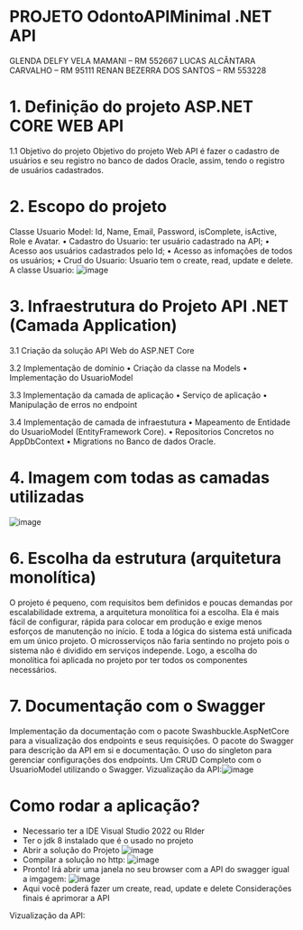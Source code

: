 # PROJETO OdontoAPIMinimal .NET API
GLENDA DELFY VELA MAMANI – RM 552667 LUCAS ALCÂNTARA CARVALHO – RM 95111 RENAN BEZERRA DOS SANTOS – RM 553228
# 1. 	Definição do projeto ASP.NET CORE WEB API 
1.1	Objetivo do projeto
Objetivo do projeto Web API é fazer o cadastro de usuários e seu registro no banco de dados Oracle, assim, tendo o registro de usuários cadastrados. 
# 2. Escopo do projeto 
Classe Usuario Model: Id, Name, Email, Password, isComplete, isActive, Role e Avatar.
•	Cadastro do Usuario: ter usuário cadastrado na API;
•	Acesso aos usuários cadastrados pelo Id;
•	Acesso as infomações de todos os usuários;
•	Crud do Usuario: Usuario tem o create, read, update e delete.
A classe Usuario:
![image](https://github.com/user-attachments/assets/32de984e-4aad-412d-a154-2c55cac53710)

# 3. Infraestrutura do Projeto API .NET (Camada Application)

3.1	Criação da solução API Web do ASP.NET Core

3.2	 Implementação de domínio
•	Criação da classe na Models
•	Implementação do UsuarioModel 

3.3	Implementação da camada de aplicação 
•	Serviço de aplicação
•	Manipulação de erros no endpoint 

3.4	Implementação de camada de infraestutura
•	Mapeamento de Entidade do UsuarioModel (EntityFramework Core).
•	Repositorios Concretos no AppDbContext
•	Migrations no Banco de dados Oracle.

# 4.	Imagem com todas as camadas utilizadas
![image](https://github.com/user-attachments/assets/c35abae7-0f1b-4bd5-b250-b04c2be45147)

# 6.	Escolha da estrutura (arquitetura monolítica)
O projeto é pequeno, com requisitos bem definidos e poucas demandas por escalabilidade extrema, a arquitetura monolítica foi a escolha. Ela é mais fácil de configurar, rápida para colocar em produção e exige menos esforços de manutenção no início. E toda a lógica do sistema está unificada em um único projeto. O microsserviços não faria sentindo no projeto pois o sistema não é dividido em serviços independe. Logo, a escolha do monolítica foi aplicada no projeto por ter todos os componentes necessários.
# 7.	Documentação com o Swagger 
Implementação da documentação com o pacote Swashbuckle.AspNetCore para a visualização dos endpoints e seus requisições. 
O pacote do Swagger para descrição da API em si e documentação. O uso do singleton para gerenciar configurações dos endpoints.
Um CRUD Completo com o UsuarioModel utilizando o Swagger.
Vizualização da API:![image](https://github.com/user-attachments/assets/72c3faec-c35d-4002-a37e-03fa492b8cd0)

# Como rodar a aplicação? 
- Necessario ter a IDE Visual Studio 2022 ou RIder
- Ter o jdk 8 instalado que é o usado no projeto
- Abrir a solução do Projeto ![image](https://github.com/user-attachments/assets/a3bdfd5a-9eed-46ba-a500-21e9660f7daf)
- Compilar a solução no http: ![image](https://github.com/user-attachments/assets/7e24b2ec-6768-44cf-8faa-5aa512bfd3a1)
- Pronto! Irá abrir uma janela no seu browser com a API do swagger igual a imgagem:
  ![image](https://github.com/user-attachments/assets/a41a64f4-0fbf-4edf-8c39-bb43d4e07c80)
- Aqui você poderá fazer um create, read, update e delete
  Considerações finais é aprimorar a API  











Vizualização da API:
 

 









